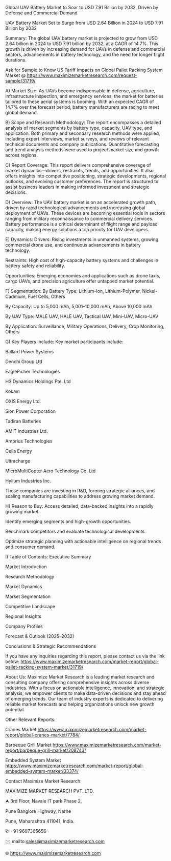 Global UAV Battery Market to Soar to USD 7.91 Billion by 2032, Driven by Defense and Commercial Demand

UAV Battery Market Set to Surge from USD 2.64 Billion in 2024 to USD 7.91 Billion by 2032

Summary:
The global UAV battery market is projected to grow from USD 2.64 billion in 2024 to USD 7.91 billion by 2032, at a CAGR of 14.7%. This growth is driven by increasing demand for UAVs in defense and commercial sectors, advancements in battery technology, and the need for longer flight durations.

Ask for Sample to Know US Tariff Impacts on Global Pallet Racking System Market @ https://www.maximizemarketresearch.com/request-sample/31719/ 

A) Market Size: 
As UAVs become indispensable in defense, agriculture, infrastructure inspection, and emergency services, the market for batteries tailored to these aerial systems is booming. With an expected CAGR of 14.7% over the forecast period, battery manufacturers are racing to meet global demand.

B) Scope and Research Methodology:
The report encompasses a detailed analysis of market segments by battery type, capacity, UAV type, and application. Both primary and secondary research methods were applied, including expert interviews, market surveys, and reviews of relevant technical documents and company publications. Quantitative forecasting and trend analysis methods were used to project market size and growth across regions.

C) Report Coverage:
This report delivers comprehensive coverage of market dynamics—drivers, restraints, trends, and opportunities. It also offers insights into competitive positioning, strategic developments, regional outlooks, and evolving customer preferences. The report is structured to assist business leaders in making informed investment and strategic decisions.

D) Overview:
The UAV battery market is on an accelerated growth path, driven by rapid technological advancements and increasing global deployment of UAVs. These devices are becoming essential tools in sectors ranging from military reconnaissance to commercial delivery services. Battery performance is a critical determinant of flight range and payload capacity, making energy solutions a top priority for UAV developers.

E) Dynamics:
Drivers: Rising investments in unmanned systems, growing commercial drone use, and continuous advancements in battery technology.

Restraints: High cost of high-capacity battery systems and challenges in battery safety and reliability.

Opportunities: Emerging economies and applications such as drone taxis, cargo UAVs, and precision agriculture offer untapped market potential.

F) Segmentation:
By Battery Type: Lithium-Ion, Lithium-Polymer, Nickel-Cadmium, Fuel Cells, Others

By Capacity: Up to 5,000 mAh, 5,001–10,000 mAh, Above 10,000 mAh

By UAV Type: MALE UAV, HALE UAV, Tactical UAV, Mini-UAV, Micro-UAV

By Application: Surveillance, Military Operations, Delivery, Crop Monitoring, Others

G) Key Players Include:
Key market participants include:

Ballard Power Systems

Denchi Group Ltd

EaglePicher Technologies

H3 Dynamics Holdings Pte. Ltd

Kokam

OXIS Energy Ltd.

Sion Power Corporation

Tadiran Batteries

AMIT Industries Ltd.

Amprius Technologies

Cella Energy

Ultracharge

MicroMultiCopter Aero Technology Co. Ltd

Hylium Industries Inc.

These companies are investing in R&D, forming strategic alliances, and scaling manufacturing capabilities to address growing market demand.

H) Reason to Buy:
Access detailed, data-backed insights into a rapidly growing market.

Identify emerging segments and high-growth opportunities.

Benchmark competitors and evaluate technological developments.

Optimize strategic planning with actionable intelligence on regional trends and consumer demand.

I) Table of Contents:
Executive Summary

Market Introduction

Research Methodology

Market Dynamics

Market Segmentation

Competitive Landscape

Regional Insights

Company Profiles

Forecast & Outlook (2025–2032)

Conclusions & Strategic Recommendations

If you have any inquiries regarding this report, please contact us via the link below: https://www.maximizemarketresearch.com/market-report/global-pallet-racking-system-market/31719/ 

About Us:
Maximize Market Research is a leading market research and consulting company offering comprehensive insights across diverse industries. With a focus on actionable intelligence, innovation, and strategic analysis, we empower clients to make data-driven decisions and stay ahead of emerging trends. Our team of industry experts is dedicated to delivering reliable market forecasts and helping organizations unlock new growth potential.

Other Relevant Reports:

Cranes Market https://www.maximizemarketresearch.com/market-report/global-cranes-market/7784/ 

Barbeque Grill Market https://www.maximizemarketresearch.com/market-report/barbeque-grill-market/208743/ 

Embedded System Market https://www.maximizemarketresearch.com/market-report/global-embedded-system-market/33374/ 

Contact Maximize Market Research:

MAXIMIZE MARKET RESEARCH PVT. LTD.

⮝ 3rd Floor, Navale IT park Phase 2,

Pune Banglore Highway, Narhe

Pune, Maharashtra 411041, India.

✆ +91 9607365656

🖂 mailto:sales@maximizemarketresearch.com

🌐 https://www.maximizemarketresearch.com
